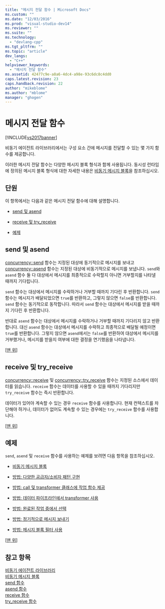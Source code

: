 ```yaml
---
title: "메시지 전달 함수 | Microsoft Docs"
ms.custom: ""
ms.date: "12/03/2016"
ms.prod: "visual-studio-dev14"
ms.reviewer: ""
ms.suite: ""
ms.technology: 
  - "devlang-cpp"
ms.tgt_pltfrm: ""
ms.topic: "article"
dev_langs: 
  - "C++"
helpviewer_keywords: 
  - "메시지 전달 함수"
ms.assetid: 42477c9e-a8a6-4dc4-a98e-93c6dc8c4dd0
caps.latest.revision: 23
caps.handback.revision: 22
author: "mikeblome"
ms.author: "mblome"
manager: "ghogen"
---
```

# 메시지 전달 함수
[!INCLUDE[vs2017banner](../../assembler/inline/includes/vs2017banner.md)]

비동기 에이전트 라이브러리에서는 구성 요소 간에 메시지를 전달할 수 있는 몇 가지 함수를 제공합니다.  
  
 이러한 메시지 전달 함수는 다양한 메시지 블록 형식과 함께 사용됩니다.  동시성 런타임에 정의된 메시지 블록 형식에 대한 자세한 내용은 [비동기 메시지 블록](../../parallel/concrt/asynchronous-message-blocks.md)을 참조하십시오.  
  
##  <a name="top"></a> 단원  
 이 항목에서는 다음과 같은 메시지 전달 함수에 대해 설명합니다.  
  
-   [send 및 asend](#send)  
  
-   [receive 및 try\_receive](#receive)  
  
-   [예제](#examples)  
  
##  <a name="send"></a> send 및 asend  
 [concurrency::send](../Topic/send%20Function.md) 함수는 지정된 대상에 동기적으로 메시지를 보내고 [concurrency::asend](../Topic/asend%20Function.md) 함수는 지정된 대상에 비동기적으로 메시지를 보냅니다.  `send`와 `asend` 함수 둘 다 대상에서 메시지를 최종적으로 수락할지 아니면 거부할지를 나타낼 때까지 기다립니다.  
  
 `send` 함수는 대상에서 메시지를 수락하거나 거부할 때까지 기다린 후 반환합니다.  `send` 함수는 메시지가 배달되었으면 `true`를 반환하고, 그렇지 않으면 `false`를 반환합니다.  `send` 함수는 동기적으로 동작합니다. 따라서 `send` 함수는 대상에서 메시지를 받을 때까지 기다린 후 반환합니다.  
  
 반대로 `asend` 함수는 대상에서 메시지를 수락하거나 거부할 때까지 기다리지 않고 반환합니다.  대신 `asend` 함수는 대상에서 메시지를 수락하고 최종적으로 배달될 예정이면 `true`를 반환합니다.  그렇지 않으면 `asend`에서는 `false`를 반환하여 대상에서 메시지를 거부했거나, 메시지를 받을지 여부에 대한 결정을 연기했음을 나타냅니다.  
  
 \[[맨 위](#top)\]  
  
##  <a name="receive"></a> receive 및 try\_receive  
 [concurrency::receive](../Topic/receive%20Function.md) 및 [concurrency::try\_receive](../Topic/try_receive%20Function.md) 함수는 지정된 소스에서 데이터를 읽습니다.  `receive` 함수는 데이터를 사용할 수 있을 때까지 기다리지만 `try_receive` 함수는 즉시 반환합니다.  
  
 데이터가 있어야 계속할 수 있는 경우 `receive` 함수를 사용합니다.  현재 컨텍스트를 차단해야 하거나, 데이터가 없어도 계속할 수 있는 경우에는 `try_receive` 함수를 사용합니다.  
  
 \[[맨 위](#top)\]  
  
##  <a name="examples"></a> 예제  
 `send`, `asend` 및 `receive` 함수를 사용하는 예제를 보려면 다음 항목을 참조하십시오.  
  
-   [비동기 메시지 블록](../../parallel/concrt/asynchronous-message-blocks.md)  
  
-   [방법: 다양한 공급자\/소비자 패턴 구현](../../parallel/concrt/how-to-implement-various-producer-consumer-patterns.md)  
  
-   [방법: call 및 transformer 클래스에 작업 함수 제공](../../parallel/concrt/how-to-provide-work-functions-to-the-call-and-transformer-classes.md)  
  
-   [방법: 데이터 파이프라인에서 transformer 사용](../../parallel/concrt/how-to-use-transformer-in-a-data-pipeline.md)  
  
-   [방법: 완료된 작업 중에서 선택](../../parallel/concrt/how-to-select-among-completed-tasks.md)  
  
-   [방법: 정기적으로 메시지 보내기](../../parallel/concrt/how-to-send-a-message-at-a-regular-interval.md)  
  
-   [방법: 메시지 블록 필터 사용](../../parallel/concrt/how-to-use-a-message-block-filter.md)  
  
 \[[맨 위](#top)\]  
  
## 참고 항목  
 [비동기 에이전트 라이브러리](../../parallel/concrt/asynchronous-agents-library.md)   
 [비동기 메시지 블록](../../parallel/concrt/asynchronous-message-blocks.md)   
 [send 함수](../Topic/send%20Function.md)   
 [asend 함수](../Topic/asend%20Function.md)   
 [receive 함수](../Topic/receive%20Function.md)   
 [try\_receive 함수](../Topic/try_receive%20Function.md)